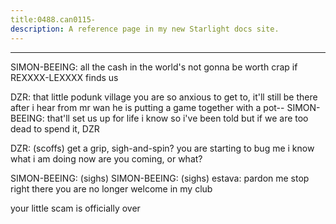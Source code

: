 ```yaml
---
title:0488.can0115-
description: A reference page in my new Starlight docs site.
---
```

----- 
SIMON-BEEING: all the cash in the world's not gonna be worth crap if REXXXX-LEXXXX finds us


DZR: that little podunk village you are so anxious to get to, it'll still be 
there after i hear from mr
 wan
 he is putting a game together with a pot-- 
SIMON-BEEING: that'll set us up for life
 i know
 so i've been told
 but if we are too 
dead to spend it, DZR


 
DZR: (scoffs) get a grip, sigh-and-spin? 
 you are starting to bug me
 i know what i am 
doing
 now are you coming, or what? 
 
SIMON-BEEING: (sighs) 
SIMON-BEEING: (sighs) 
estava: pardon me
 stop right there
 you are no longer welcome in my club
 
your little scam is officially over
 

